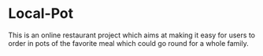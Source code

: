 # Local-Pot
This is an online restaurant project which aims at making it easy for users to order in pots of the favorite meal which could go round for a whole family.  

